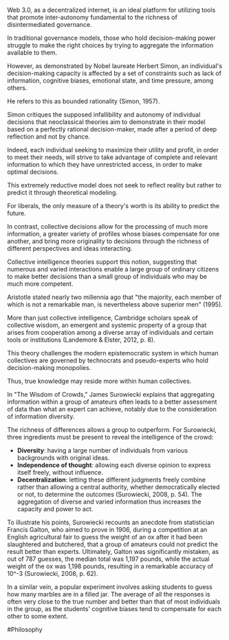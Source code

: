 Web 3.0, as a decentralized internet, is an ideal platform for utilizing tools that promote inter-autonomy fundamental to the richness of disintermediated governance.

In traditional governance models, those who hold decision-making power struggle to make the right choices by trying to aggregate the information available to them.

However, as demonstrated by Nobel laureate Herbert Simon, an individual's decision-making capacity is affected by a set of constraints such as lack of information, cognitive biases, emotional state, and time pressure, among others.

He refers to this as bounded rationality (Simon, 1957).

Simon critiques the supposed infallibility and autonomy of individual decisions that neoclassical theories aim to demonstrate in their model based on a perfectly rational decision-maker, made after a period of deep reflection and not by chance.

Indeed, each individual seeking to maximize their utility and profit, in order to meet their needs, will strive to take advantage of complete and relevant information to which they have unrestricted access, in order to make optimal decisions.

This extremely reductive model does not seek to reflect reality but rather to predict it through theoretical modeling.

For liberals, the only measure of a theory's worth is its ability to predict the future.

In contrast, collective decisions allow for the processing of much more information, a greater variety of profiles whose biases compensate for one another, and bring more originality to decisions through the richness of different perspectives and ideas interacting.

Collective intelligence theories support this notion, suggesting that numerous and varied interactions enable a large group of ordinary citizens to make better decisions than a small group of individuals who may be much more competent.

Aristotle stated nearly two millennia ago that "the majority, each member of which is not a remarkable man, is nevertheless above superior men" (1995).

More than just collective intelligence, Cambridge scholars speak of collective wisdom, an emergent and systemic property of a group that arises from cooperation among a diverse array of individuals and certain tools or institutions (Landemore & Elster, 2012, p. 8).

This theory challenges the modern epistemocratic system in which human collectives are governed by technocrats and pseudo-experts who hold decision-making monopolies.

Thus, true knowledge may reside more within human collectives.

In "The Wisdom of Crowds," James Surowiecki explains that aggregating information within a group of amateurs often leads to a better assessment of data than what an expert can achieve, notably due to the consideration of information diversity.

The richness of differences allows a group to outperform. For Surowiecki, three ingredients must be present to reveal the intelligence of the crowd: 
- **Diversity**: having a large number of individuals from various backgrounds with original ideas. 
- **Independence of thought**: allowing each diverse opinion to express itself freely, without influence. 
- **Decentralization**: letting these different judgments freely combine rather than allowing a central authority, whether democratically elected or not, to determine the outcomes (Surowiecki, 2008, p. 54). The aggregation of diverse and varied information thus increases the capacity and power to act.

To illustrate his points, Surowiecki recounts an anecdote from statistician Francis Galton, who aimed to prove in 1906, during a competition at an English agricultural fair to guess the weight of an ox after it had been slaughtered and butchered, that a group of amateurs could not predict the result better than experts. Ultimately, Galton was significantly mistaken, as out of 787 guesses, the median total was 1,197 pounds, while the actual weight of the ox was 1,198 pounds, resulting in a remarkable accuracy of 10^-3 (Surowiecki, 2008, p. 62).

In a similar vein, a popular experiment involves asking students to guess how many marbles are in a filled jar. The average of all the responses is often very close to the true number and better than that of most individuals in the group, as the students' cognitive biases tend to compensate for each other to some extent.

#Philosophy
